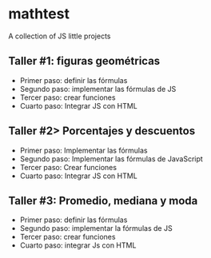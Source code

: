 # mathtest
A collection of JS little projects


## Taller #1: figuras geométricas

- Primer paso: definir las fórmulas 
- Segundo paso: implementar las fórmulas de JS
- Tercer paso: crear funciones
- Cuarto paso: Integrar JS con HTML 

## Taller #2> Porcentajes y descuentos

- Primer paso: Implementar las fórmulas
- Segundo paso: Implementar las fórmulas de JavaScript
- Tercer paso: Crear funciones
- Cuarto paso: Integrar JS con HTML

## Taller #3: Promedio, mediana y moda

- Primer paso: definir las fórmulas 
- Segundo paso: implementar la fórmulas de JS
- Tercer paso: crear funciones 
- Cuarto paso: integrar Js con HTML
